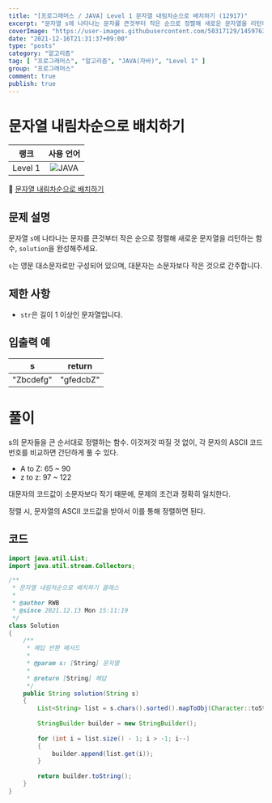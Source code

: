 ```yaml
---
title: "[프로그래머스 / JAVA] Level 1 문자열 내림차순으로 배치하기 (12917)"
excerpt: "문자열 s에 나타나는 문자를 큰것부터 작은 순으로 정렬해 새로운 문자열을 리턴하는 함수, solution을 완성해주세요. s는 영문 대소문자로만 구성되어 있으며, 대문자는 소문자보다 작은 것으로 간주합니다."
coverImage: "https://user-images.githubusercontent.com/50317129/145976356-6b5d1430-31c0-4c34-829e-6be8f747ab19.png"
date: "2021-12-16T21:31:37+09:00"
type: "posts"
category: "알고리즘"
tag: [ "프로그래머스", "알고리즘", "JAVA(자바)", "Level 1" ]
group: "프로그래머스"
comment: true
publish: true
---
```


# 문자열 내림차순으로 배치하기

|  랭크   |                                                      사용 언어                                                      |
| :-----: | :-----------------------------------------------------------------------------------------------------------------: |
| Level 1 | ![JAVA](https://shields.io/badge/java-JDK%2011-lightgray?logo=java&style=plastic&logoColor=white&labelColor=orange) |

🔗 [문자열 내림차순으로 배치하기](https://programmers.co.kr/learn/courses/30/lessons/12917)





## 문제 설명

문자열 `s`에 나타나는 문자를 큰것부터 작은 순으로 정렬해 새로운 문자열을 리턴하는 함수, `solution`을 완성해주세요.

`s`는 영문 대소문자로만 구성되어 있으며, 대문자는 소문자보다 작은 것으로 간주합니다.





## 제한 사항

* `str`은 길이 1 이상인 문자열입니다.





## 입출력 예

|     s     |  return   |
| :-------: | :-------: |
| "Zbcdefg" | "gfedcbZ" |










# 풀이

s의 문자들을 큰 순서대로 정렬하는 함수. 이것저것 따질 것 없이, 각 문자의 ASCII 코드 번호를 비교하면 간단하게 풀 수 있다.

* A to Z: 65 ~ 90
* z to z: 97 ~ 122

대문자의 코드값이 소문자보다 작기 때문에, 문제의 조건과 정확히 일치한다.

정렬 시, 문자열의 ASCII 코드값을 받아서 이를 통해 정렬하면 된다.





## 코드

``` java
import java.util.List;
import java.util.stream.Collectors;

/**
 * 문자열 내림차순으로 배치하기 클래스
 *
 * @author RWB
 * @since 2021.12.13 Mon 15:11:19
 */
class Solution
{
	/**
	 * 해답 반환 메서드
	 *
	 * @param s: [String] 문자열
	 *
	 * @return [String] 해답
	 */
	public String solution(String s)
	{
		List<String> list = s.chars().sorted().mapToObj(Character::toString).collect(Collectors.toList());;
		
		StringBuilder builder = new StringBuilder();
		
		for (int i = list.size() - 1; i > -1; i--)
		{
			builder.append(list.get(i));
		}
		
		return builder.toString();
	}
}
```